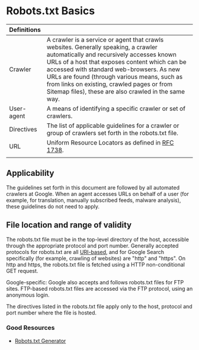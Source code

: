 # Robots.txt Basics


| Definitions |                                                              |
| :---------- | ------------------------------------------------------------ |
| Crawler     | A crawler is a service or agent that crawls websites. Generally speaking, a crawler automatically and recursively accesses known URLs of a host that exposes content which can be accessed with standard web-browsers. As new URLs are found (through various means, such as from links on existing, crawled pages or from Sitemap files), these are also crawled in the same way. |
| User-agent  | A means of identifying a specific crawler or set of crawlers. |
| Directives  | The list of applicable guidelines for a crawler or group of crawlers set forth in the robots.txt file. |
| URL         | Uniform Resource Locators as defined in [RFC 1738](http://www.ietf.org/rfc/rfc1738.txt). |
|             |                                                              |



## Applicability

The guidelines set forth in this document are followed by all automated crawlers at Google. When an agent accesses URLs on behalf of a user (for example, for translation, manually subscribed feeds, malware analysis), these guidelines do not need to apply.

## File location and range of validity

The robots.txt file must be in the top-level directory of the host, accessible through the appropriate protocol and port number. Generally accepted protocols for robots.txt are all [URI-based](https://en.wikipedia.org/wiki/Uniform_Resource_Identifier), and for Google Search specifically (for example, crawling of websites) are "http" and "https". On http and https, the robots.txt file is fetched using a HTTP non-conditional GET request.

Google-specific: Google also accepts and follows robots.txt files for FTP sites. FTP-based robots.txt files are accessed via the FTP protocol, using an anonymous login.

The directives listed in the robots.txt file apply only to the host, protocol and port number where the file is hosted.





















### Good Resources

- [Robots.txt Generator](https://en.ryte.com/free-tools/robots-txt-generator/)
